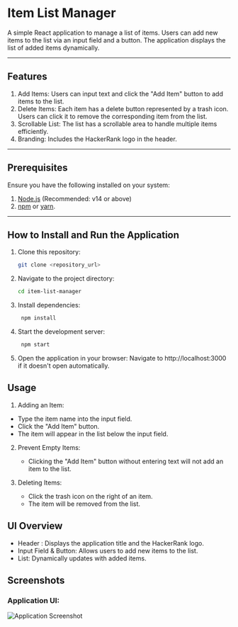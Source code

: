 # Item List Manager

A simple React application to manage a list of items. Users can add new items to the list via an input field and a button. The application displays the list of added items dynamically.

---

## Features
1. Add Items: Users can input text and click the "Add Item" button to add items to the list.
2. Delete Items: Each item has a delete button represented by a trash icon. Users can click it to remove the corresponding item from the list.
3. Scrollable List: The list has a scrollable area to handle multiple items efficiently.
4. Branding: Includes the HackerRank logo in the header.

---

## Prerequisites
Ensure you have the following installed on your system:
1. [Node.js](https://nodejs.org/) (Recommended: v14 or above)
2. [npm](https://www.npmjs.com/) or [yarn](https://yarnpkg.com/).

---

## How to Install and Run the Application

1. Clone this repository:
   ```bash
   git clone <repository_url>

1. Navigate to the project directory:
   ```bash
   cd item-list-manager

3. Install dependencies:
   ```bash
    npm install

4. Start the development server:  
   ```bash 
    npm start

5. Open the application in your browser: Navigate to http://localhost:3000 if it doesn't open automatically. 



## Usage
1. Adding an Item:
  - Type the item name into the input field.
  - Click the "Add Item" button.
  - The item will appear in the list below the input field.

2. Prevent Empty Items:
   - Clicking the "Add Item" button without entering text will not add an item to the list.

3. Deleting Items:
   - Click the trash icon on the right of an item.
   - The item will be removed from the list.   

## UI Overview
  - Header : Displays the application title and the HackerRank logo.
  - Input Field & Button: Allows users to add new items to the list.
  - List: Dynamically updates with added items.

## Screenshots
 ### Application UI:
  ![Application Screenshot](../assets/Add_Items_ScreenShot.png)

